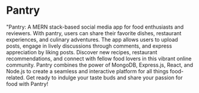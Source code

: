# Pantry
 "Pantry: A MERN stack-based social media app for food enthusiasts and reviewers. With pantry, users can share their favorite dishes, restaurant experiences, and culinary adventures. The app allows users to upload posts, engage in lively discussions through comments, and express appreciation by liking posts. Discover new recipes, restaurant recommendations, and connect with fellow food lovers in this vibrant online community. Pantry combines the power of MongoDB, Express.js, React, and Node.js to create a seamless and interactive platform for all things food-related. Get ready to indulge your taste buds and share your passion for food with Pantry!
